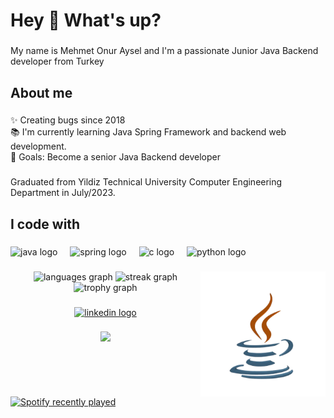 <h1 align="left">Hey 👋 What's up?</h1>

###

<p align="left">My name is Mehmet Onur Aysel and I'm a passionate Junior Java Backend developer from Turkey</p>

###

<h2 align="left">About me</h2>

###

<p align="left">✨ Creating bugs since 2018<br>📚 I'm currently learning Java Spring Framework and backend web development.<br>🎯 Goals: Become a senior Java Backend developer</p>

###

<p align="left">Graduated from Yildiz Technical University Computer Engineering Department in July/2023.</p>

###

<h2 align="left">I code with</h2>

###

<div align="left">
</div>

###

<div align="left">
  <img src="https://cdn.jsdelivr.net/gh/devicons/devicon/icons/java/java-original.svg" height="40" alt="java logo"  />
  <img width="12" />
  <img src="https://cdn.jsdelivr.net/gh/devicons/devicon/icons/spring/spring-original.svg" height="40" alt="spring logo"  />
  <img width="12" />
  <img src="https://cdn.jsdelivr.net/gh/devicons/devicon/icons/c/c-original.svg" height="40" alt="c logo"  />
  <img width="12" />
  <img src="https://cdn.jsdelivr.net/gh/devicons/devicon/icons/python/python-original.svg" height="40" alt="python logo"  />
</div>

###

<img align="right" height="200" src="https://raw.githubusercontent.com/Deathopex/Deathopex/main/java.gif"  />

###

<div align="center">
  <img src="https://github-readme-stats.vercel.app/api/top-langs?username=LyotardPostmodernizm&locale=en&hide_title=false&layout=compact&card_width=320&langs_count=5&theme=dracula&hide_border=false&order=2" height="150" alt="languages graph"  />
  <img src="https://streak-stats.demolab.com?user=LyotardPostmodernizm&locale=en&mode=daily&theme=dracula&hide_border=false&border_radius=5&order=3" height="150" alt="streak graph"  />
  <img src="https://github-profile-trophy.vercel.app?username=LyotardPostmodernizm&theme=dracula&column=-1&row=1&margin-w=8&margin-h=8&no-bg=false&no-frame=false&order=4" height="150" alt="trophy graph"  />
</div>

###

<div align="center">
  <a href="https://www.linkedin.com/in/mehmet-onur-aysel-0a555631b/" target="_blank">
    <img src="https://raw.githubusercontent.com/maurodesouza/profile-readme-generator/master/src/assets/icons/social/linkedin/default.svg" width="52" height="40" alt="linkedin logo"  />
  </a>
</div>

###

<div align="center">
  <img src="https://profile-counter.glitch.me/LyotardPostmodernizm/count.svg?"  />
</div>

###

<br clear="both">

<div align="left">
  <a href="https://open.spotify.com/user/31xdiiwj4fxj2v23hnxbgewuqsiy">
    <img src="https://spotify-recently-played-readme.vercel.app/api?user=31xdiiwj4fxj2v23hnxbgewuqsiy&count=5&unique=false" alt="Spotify recently played"  />
  </a>
</div>

###
